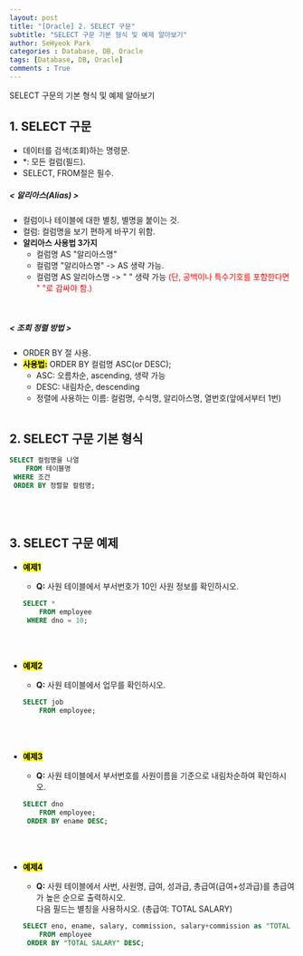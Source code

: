 ```yaml
---
layout: post
title: "[Oracle] 2. SELECT 구문"
subtitle: "SELECT 구문 기본 형식 및 예제 알아보기"
author: SeHyeok Park
categories : Database, DB, Oracle
tags: [Database, DB, Oracle]
comments : True
---
```

<div id='preview' class='display-none'>
SELECT 구문의 기본 형식 및 예제 알아보기
</div>

## 1. SELECT 구문
- 데이터를 검색(조회)하는 명령문.
- *: 모든 컬럼(필드).
- SELECT, FROM절은 필수.

##### < 알리아스(Alias) >
- 컬럼이나 테이블에 대한 별칭, 별명을 붙이는 것.
- 컬럼: 컬럼명을 보기 편하게 바꾸기 위함.
- **알리아스 사용법 3가지**
  - 컬럼명 AS "알리아스명"
  - 컬럼명 "알리아스명" -> AS 생략 가능.
  - 컬럼명 AS 알리아스명 -> \" \" 생략 가능 <span style="color:red">(단, 공백이나 특수기호를 포함한다면 \" \"로 감싸야 함.)</span>
<br>

##### < 조회 정렬 방법 >
- ORDER BY 절 사용.
- **<mark>사용법:</mark>** ORDER BY 컬럼명 ASC(or DESC);
  - ASC: 오름차순, ascending, 생략 가능
  - DESC: 내림차순, descending
  - 정렬에 사용하는 이름: 컬럼명, 수식명, 알리아스명, 열번호(앞에서부터 1번)
<br><br>

## 2. SELECT 구문 기본 형식
```sql
SELECT 컬럼명을 나열
    FROM 테이블명
 WHERE 조건
 ORDER BY 정렬할 컬럼명;
```
<br><br>

## 3. SELECT 구문 예제
- **<mark>예제1</mark>**
  - **Q:** 사원 테이블에서 부서번호가 10인 사원 정보를 확인하시오.
  ```sql
  SELECT *
      FROM employee
   WHERE dno = 10;
  ```
  <br><br>

- **<mark>예제2</mark>**
  - **Q:** 사원 테이블에서 업무를 확인하시오.
  ```sql
  SELECT job 
      FROM employee;
  ```
  <br><br>

- **<mark>예제3</mark>**
  - **Q:** 사원 테이블에서 부서번호를 사원이름을 기준으로 내림차순하여 확인하시오.
  ```sql
  SELECT dno
      FROM employee;
   ORDER BY ename DESC;
  ```
  <br><br>

- **<mark>예제4</mark>**
  - **Q:** 사원 테이블에서 사번, 사원명, 급여, 성과급, 총급여(급여+성과급)를 총급여가 높은 순으로 출력하시오.<br>
  다음 필드는 별칭을 사용하시오. (총급여: TOTAL SALARY)
  ```sql
  SELECT eno, ename, salary, commission, salary+commission as "TOTAL SALARY"
      FROM employee 
   ORDER BY "TOTAL SALARY" DESC;
  ```
<br><br>